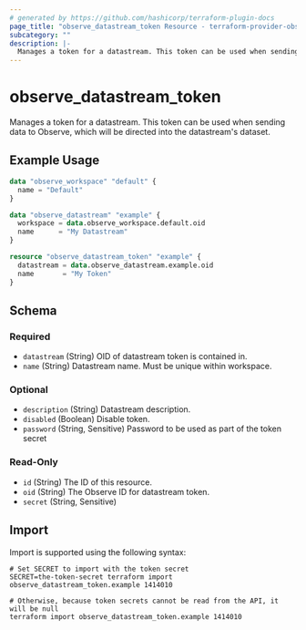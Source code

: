 ```yaml
---
# generated by https://github.com/hashicorp/terraform-plugin-docs
page_title: "observe_datastream_token Resource - terraform-provider-observe"
subcategory: ""
description: |-
  Manages a token for a datastream. This token can be used when sending data to Observe, which will be directed into the datastream's dataset.
---
```

# observe_datastream_token

Manages a token for a datastream. This token can be used when sending data to Observe, which will be directed into the datastream's dataset.
## Example Usage
```terraform
data "observe_workspace" "default" {
  name = "Default"
}

data "observe_datastream" "example" {
  workspace = data.observe_workspace.default.oid
  name      = "My Datastream"
}

resource "observe_datastream_token" "example" {
  datastream = data.observe_datastream.example.oid
  name       = "My Token"
}
```
<!-- schema generated by tfplugindocs -->
## Schema

### Required

- `datastream` (String) OID of datastream token is contained in.
- `name` (String) Datastream name. Must be unique within workspace.

### Optional

- `description` (String) Datastream description.
- `disabled` (Boolean) Disable token.
- `password` (String, Sensitive) Password to be used as part of the token secret

### Read-Only

- `id` (String) The ID of this resource.
- `oid` (String) The Observe ID for datastream token.
- `secret` (String, Sensitive)
## Import
Import is supported using the following syntax:
```shell
# Set SECRET to import with the token secret
SECRET=the-token-secret terraform import observe_datastream_token.example 1414010

# Otherwise, because token secrets cannot be read from the API, it will be null
terraform import observe_datastream_token.example 1414010
```
